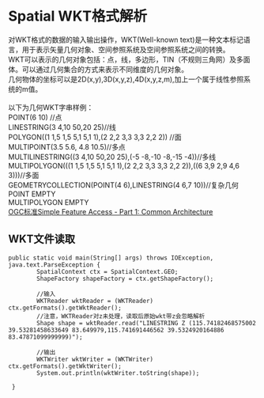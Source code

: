 # Spatial WKT格式解析
对WKT格式的数据的输入输出操作，WKT(Well-known text)是一种文本标记语言，用于表示矢量几何对象、空间参照系统及空间参照系统之间的转换。<br/>
WKT可以表示的几何对象包括：点，线，多边形，TIN（不规则三角网）及多面体。可以通过几何集合的方式来表示不同维度的几何对象。<br/>
几何物体的坐标可以是2D(x,y),3D(x,y,z),4D(x,y,z,m),加上一个属于线性参照系统的m值。<br/><br/>
以下为几何WKT字串样例：<br/>
POINT(6 10) //点<br/>
LINESTRING(3 4,10 50,20 25)//线<br/>
POLYGON((1 1,5 1,5 5,1 5,1 1),(2 2,2 3,3 3,3 2,2 2)) //面<br/>
MULTIPOINT(3.5 5.6, 4.8 10.5)//多点<br/>
MULTILINESTRING((3 4,10 50,20 25),(-5 -8,-10 -8,-15 -4))//多线<br/>
MULTIPOLYGON(((1 1,5 1,5 5,1 5,1 1),(2 2,2 3,3 3,3 2,2 2)),((6 3,9 2,9 4,6 3)))//多面<br/>
GEOMETRYCOLLECTION(POINT(4 6),LINESTRING(4 6,7 10))//复杂几何<br/>
POINT EMPTY<br/>
MULTIPOLYGON EMPTY<br/>
[OGC标准Simple Feature Access - Part 1: Common Architecture](https://www.ogc.org/standards/sfa) <br>
## WKT文件读取
```
public static void main(String[] args) throws IOException, java.text.ParseException {
        SpatialContext ctx = SpatialContext.GEO;
        ShapeFactory shapeFactory = ctx.getShapeFactory();

        //输入
        WKTReader wktReader = (WKTReader) ctx.getFormats().getWktReader();
        //注意，WKTReader对z未处理，读取后原始wkt带z会忽略解析
        Shape shape = wktReader.read("LINESTRING Z (115.74182468575002 39.53281458633649 83.649979,115.741691446562 39.5324920164886 83.47871099999999)");

        //输出
        WKTWriter wktWriter = (WKTWriter) ctx.getFormats().getWktWriter();
        System.out.println(wktWriter.toString(shape));
        
 }
```